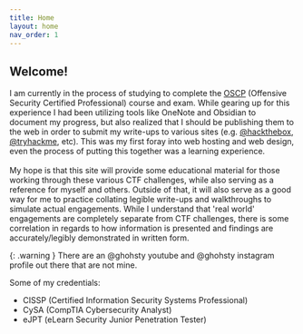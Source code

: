 ```yaml
---
title: Home
layout: home
nav_order: 1
---
```


## Welcome!
I am currently in the process of studying to complete the [OSCP](https://www.offensive-security.com/pwk-oscp/) (Offensive Security Certified Professional) course and exam. While gearing up for this experience I had been utilizing tools like OneNote and Obsidian to document my progress, but also realized that I should be publishing them to the web in order to submit my write-ups to various sites (e.g. [@hackthebox](https://hackthebox.eu), [@tryhackme](https://tryhackme.com), etc). This was my first foray into web hosting and web design, even the process of putting this together was a learning experience.
<br><br>
My hope is that this site will provide some educational material for those working through these various CTF challenges, while also serving as a reference for myself and others. Outside of that, it will also serve as a good way for me to practice collating legible write-ups and walkthroughs to simulate actual engagements. While I understand that 'real world' engagements are completely separate from CTF challenges, there is some correlation in regards to how information is presented and findings are accurately/legibly demonstrated in written form.
<br>

{: .warning }
There are an @ghohsty youtube and @ghohsty instagram profile out there that are not mine.

Some of my credentials:
+ CISSP (Certified Information Security Systems Professional)
+ CySA (CompTIA Cybersecurity Analyst)
+ eJPT (eLearn Security Junior Penetration Tester)
